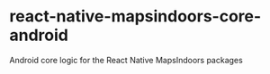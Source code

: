 # react-native-mapsindoors-core-android

Android core logic for the React Native MapsIndoors packages

